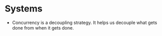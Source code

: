 # Systems
<!-- TOC -->

- Concurrency is a decoupling strategy. It helps us decouple what gets done from when it
gets done. 